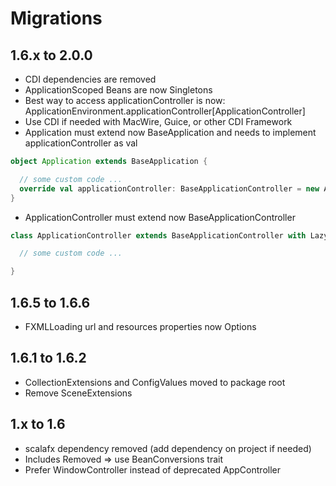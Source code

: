 # Migrations

## 1.6.x to 2.0.0
* CDI dependencies are removed
* ApplicationScoped Beans are now Singletons
* Best way to access applicationController is now: ApplicationEnvironment.applicationController[ApplicationController]
* Use CDI if needed with MacWire, Guice, or other CDI Framework
* Application must extend now BaseApplication and needs to implement applicationController as val

```scala
object Application extends BaseApplication {

  // some custom code ...
  override val applicationController: BaseApplicationController = new ApplicationController
}
```

* ApplicationController must extend now BaseApplicationController

```scala
class ApplicationController extends BaseApplicationController with LazyLogging {

  // some custom code ...

}
```

## 1.6.5 to 1.6.6
* FXMLLoading url and resources properties now Options

## 1.6.1 to 1.6.2
* CollectionExtensions and ConfigValues moved to package root
* Remove SceneExtensions

## 1.x to 1.6
* scalafx dependency removed (add dependency on project if needed)
* Includes Removed => use BeanConversions trait
* Prefer WindowController instead of deprecated AppController
